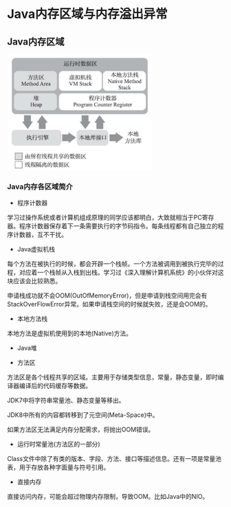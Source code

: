# Java内存区域与内存溢出异常

## Java内存区域

<img src="../../img/Java内存区域.png" alt="image-20200928134327636" style="zoom: 33%;" />

### Java内存各区域简介

+ 程序计数器

学习过操作系统或者计算机组成原理的同学应该都明白，大致就相当于PC寄存器。程序计数器保存着下一条需要执行的字节码指令。每条线程都有自己独立的程序计数器，互不干扰。

+ Java虚拟机栈

每个方法在被执行的时候，都会开辟一个栈帧。一个方法被调用到被执行完毕的过程，对应着一个栈帧从入栈到出栈。学习过《深入理解计算机系统》的小伙伴对这块应该会比较熟悉。

申请栈成功就不会OOM(OutOfMemoryError)，但是申请到栈空间用完会有StackOverFlowError异常。如果申请栈空间的时候就失败，还是会OOM的。

+ 本地方法栈

本地方法是虚拟机使用到的本地(Native)方法。

+ Java堆



+ 方法区

方法区是各个线程共享的区域。主要用于存储类型信息，常量，静态变量，即时编译器编译后的代码缓存等数据。

JDK7中将字符串常量池、静态变量等移出。

JDK8中所有的内容都转移到了元空间(Meta-Space)中。

如果方法区无法满足内存分配需求，将抛出OOM错误。



+ 运行时常量池(方法区的一部分)

Class文件中除了有类的版本、字段、方法、接口等描述信息。还有一项是常量池表，用于存放各种字面量与符号引用。

+ 直接内存

直接访问内存，可能会超过物理内存限制，导致OOM。比如Java中的NIO。